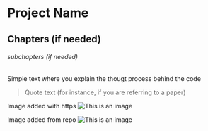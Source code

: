 
# Project Name
## Chapters (if needed)
###### subchapters (if needed)
Simple text where you explain the thougt process behind the code
> Quote text (for instance, if you are referring to a paper)






Image added with https
![This is an image](https://www.ibet.pt/wp-content/uploads/2020/07/iBET_Full-name-PNG.png)

Image added from repo
![This is an image](/assets/images/ibetlogo.png)

